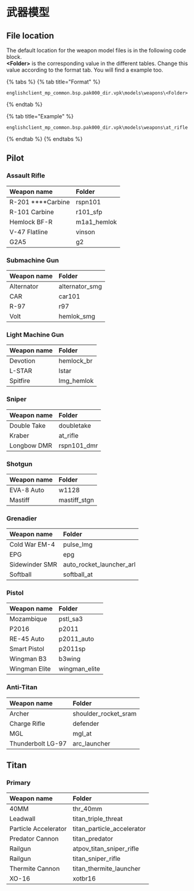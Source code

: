 # 武器模型

## File location

The default location for the weapon model files is in the following code block.  
**&lt;Folder&gt;** is the corresponding value in the different tables. Change this value according to the format tab. You will find a example too.

{% tabs %}
{% tab title="Format" %}
```text
englishclient_mp_common.bsp.pak000_dir.vpk\models\weapons\<Folder>
```
{% endtab %}

{% tab title="Example" %}
```
englishclient_mp_common.bsp.pak000_dir.vpk\models\weapons\at_rifle
```
{% endtab %}
{% endtabs %}

## Pilot

### Assault Rifle

| Weapon name | Folder |
| :--- | :--- |
| R-201 ****Carbine | rspn101 |
| R-101 Carbine | r101\_sfp |
| Hemlock BF-R | m1a1\_hemlok |
| V-47 Flatline | vinson |
| G2A5 | g2 |

### **Submachine Gun**

| Weapon name | Folder |
| :--- | :--- |
| Alternator | alternator\_smg |
| CAR | car101 |
| R-97 | r97 |
| Volt | hemlok\_smg |

### **Light Machine Gun**

| Weapon name | Folder |
| :--- | :--- |
| Devotion | hemlock\_br |
| L-STAR | lstar |
| Spitfire | lmg\_hemlok |

### **Sniper**

| Weapon name | Folder |
| :--- | :--- |
| Double Take | doubletake |
| Kraber | at\_rifle |
| Longbow DMR | rspn101\_dmr |

### **Shotgun**

| Weapon name | Folder |
| :--- | :--- |
| EVA-8 Auto | w1128 |
| Mastiff | mastiff\_stgn |

### **Grenadier**

| Weapon name | Folder |
| :--- | :--- |
| Cold War EM-4 | pulse\_lmg |
| EPG | epg |
| Sidewinder SMR | auto\_rocket\_launcher\_arl |
| Softball | softball\_at |

### **Pistol**

| Weapon name | Folder |
| :--- | :--- |
| Mozambique | pstl\_sa3 |
| P2016 | p2011 |
| RE-45 Auto | p2011\_auto |
| Smart Pistol | p2011sp |
| Wingman B3 | b3wing |
| Wingman Elite | wingman\_elite |

### **Anti-Titan**

| Weapon name | Folder |
| :--- | :--- |
| Archer | shoulder\_rocket\_sram |
| Charge Rifle | defender |
| MGL | mgl\_at |
| Thunderbolt LG-97 | arc\_launcher |

## Titan

### Primary

| Weapon name | Folder |
| :--- | :--- |
| 40MM | thr\_40mm |
| Leadwall | titan\_triple\_threat |
| Particle Accelerator | titan\_particle\_accelerator |
| Predator Cannon | titan\_predator |
| Railgun | atpov\_titan\_sniper\_rifle |
| Railgun | titan\_sniper\_rifle |
| Thermite Cannon | titan\_thermite\_launcher |
| XO-16 | xotbr16 |

